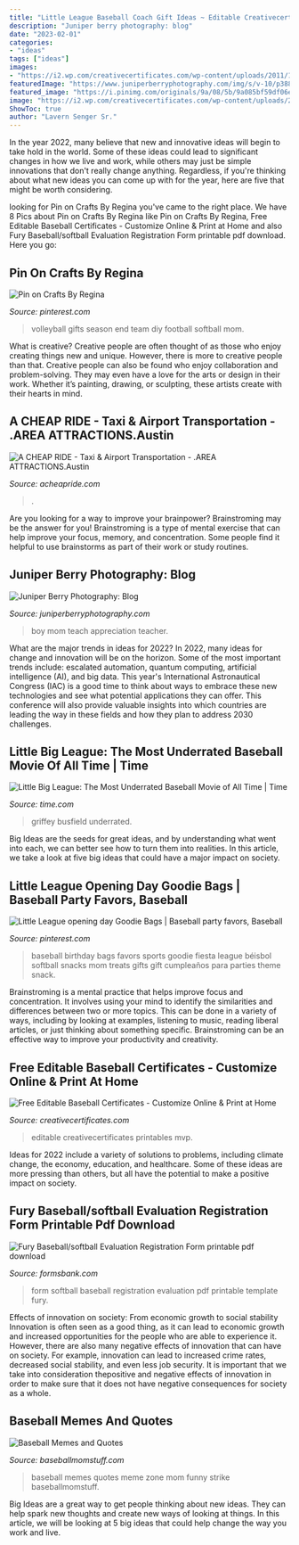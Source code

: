 ```yaml
---
title: "Little League Baseball Coach Gift Ideas ~ Editable Creativecertificates Printables Mvp"
description: "Juniper berry photography: blog"
date: "2023-02-01"
categories:
- "ideas"
tags: ["ideas"]
images:
- "https://i2.wp.com/creativecertificates.com/wp-content/uploads/2011/10/baseball-2-600x464.png"
featuredImage: "https://www.juniperberryphotography.com/img/s/v-10/p3887037383-5.jpg"
featured_image: "https://i.pinimg.com/originals/9a/08/5b/9a085bf59df06e17fddfbea53fbcbf09.jpg"
image: "https://i2.wp.com/creativecertificates.com/wp-content/uploads/2011/10/baseball-2-600x464.png"
ShowToc: true
author: "Lavern Senger Sr."
---
```



In the year 2022, many believe that new and innovative ideas will begin to take hold in the world. Some of these ideas could lead to significant changes in how we live and work, while others may just be simple innovations that don't really change anything. Regardless, if you're thinking about what new ideas you can come up with for the year, here are five that might be worth considering.

	

		
looking for Pin on Crafts By Regina you've came to the right place. We have 8 Pics about Pin on Crafts By Regina like Pin on Crafts By Regina, Free Editable Baseball Certificates - Customize Online &amp; Print at Home and also Fury Baseball/softball Evaluation Registration Form printable pdf download. Here you go:
		
    
## Pin On Crafts By Regina

<img loading=lazy src="https://i.pinimg.com/originals/9a/08/5b/9a085bf59df06e17fddfbea53fbcbf09.jpg" onerror="this.onerror=null;this.src='https://tse4.mm.bing.net/th?id=OIP.3A9rj1Ida0ZhQkv6Wd-1YQHaJ4&amp;pid=15.1';" alt="Pin on Crafts By Regina">

_Source: pinterest.com_

>volleyball gifts season end team diy football softball mom. 

	

What is creative?
Creative people are often thought of as those who enjoy creating things new and unique. However, there is more to creative people than that. Creative people can also be found who enjoy collaboration and problem-solving. They may even have a love for the arts or design in their work. Whether it’s painting, drawing, or sculpting, these artists create with their hearts in mind.

    
## A CHEAP RIDE - Taxi &amp; Airport Transportation - .AREA ATTRACTIONS.Austin

<img loading=lazy src="https://acheapride.com/yahoo_site_admin/assets/images/A_Cheap_Ride_-_Web_Site_Photos_-_Bass_Concert_Hall_-_09-11.241194639_std.jpg" onerror="this.onerror=null;this.src='https://tse3.mm.bing.net/th?id=OIP.TlrDILiZ3p47LH9p77VxPQAAAA&amp;pid=15.1';" alt="A CHEAP RIDE - Taxi &amp; Airport Transportation - .AREA ATTRACTIONS.Austin">

_Source: acheapride.com_

>. 

	

Are you looking for a way to improve your brainpower? Brainstroming may be the answer for you! Brainstroming is a type of mental exercise that can help improve your focus, memory, and concentration. Some people find it helpful to use brainstorms as part of their work or study routines.

    
## Juniper Berry Photography: Blog

<img loading=lazy src="https://www.juniperberryphotography.com/img/s/v-10/p3887037383-5.jpg" onerror="this.onerror=null;this.src='https://tse4.mm.bing.net/th?id=OIP.oz7Mfe5THRHz5KdTB-KkiAHaE8&amp;pid=15.1';" alt="Juniper Berry Photography: Blog">

_Source: juniperberryphotography.com_

>boy mom teach appreciation teacher. 

	

What are the major trends in ideas for 2022?
In 2022, many ideas for change and innovation will be on the horizon. Some of the most important trends include: escalated automation, quantum computing, artificial intelligence (AI), and big data. 
This year's International Astronautical Congress (IAC) is a good time to think about ways to embrace these new technologies and see what potential applications they can offer. This conference will also provide valuable insights into which countries are leading the way in these fields and how they plan to address 2030 challenges.

    
## Little Big League: The Most Underrated Baseball Movie Of All Time | Time

<img loading=lazy src="https://api.time.com/wp-content/uploads/2014/07/295229_full.jpg?quality=85&amp;w=1000&amp;h=628&amp;crop=1" onerror="this.onerror=null;this.src='https://tse3.mm.bing.net/th?id=OIP.lGckdecBaxObkHgMg4MQKgHaEp&amp;pid=15.1';" alt="Little Big League: The Most Underrated Baseball Movie of All Time | Time">

_Source: time.com_

>griffey busfield underrated. 

	

Big Ideas are the seeds for great ideas, and by understanding what went into each, we can better see how to turn them into realities. In this article, we take a look at five big ideas that could have a major impact on society.

    
## Little League Opening Day Goodie Bags | Baseball Party Favors, Baseball

<img loading=lazy src="https://i.pinimg.com/originals/a2/91/9c/a2919cb2ad9ae724e4072810c5def608.jpg" onerror="this.onerror=null;this.src='https://tse1.mm.bing.net/th?id=OIP.UKZPN5RnCE5rBrfS6LmXJQHaJQ&amp;pid=15.1';" alt="Little League opening day Goodie Bags | Baseball party favors, Baseball">

_Source: pinterest.com_

>baseball birthday bags favors sports goodie fiesta league béisbol softball snacks mom treats gifts gift cumpleaños para parties theme snack. 

	

Brainstroming is a mental practice that helps improve focus and concentration. It involves using your mind to identify the similarities and differences between two or more topics. This can be done in a variety of ways, including by looking at examples, listening to music, reading liberal articles, or just thinking about something specific. Brainstroming can be an effective way to improve your productivity and creativity.

    
## Free Editable Baseball Certificates - Customize Online &amp; Print At Home

<img loading=lazy src="https://i2.wp.com/creativecertificates.com/wp-content/uploads/2011/10/baseball-2-600x464.png" onerror="this.onerror=null;this.src='https://tse3.mm.bing.net/th?id=OIP.AERSgbyF6E0yj8yqyT4ukgHaFu&amp;pid=15.1';" alt="Free Editable Baseball Certificates - Customize Online &amp; Print at Home">

_Source: creativecertificates.com_

>editable creativecertificates printables mvp. 

	

Ideas for 2022 include a variety of solutions to problems, including climate change, the economy, education, and healthcare. Some of these ideas are more pressing than others, but all have the potential to make a positive impact on society.

    
## Fury Baseball/softball Evaluation Registration Form Printable Pdf Download

<img loading=lazy src="https://data.formsbank.com/pdf_docs_html/115/1151/115115/page_1_thumb_big.png" onerror="this.onerror=null;this.src='https://tse3.mm.bing.net/th?id=OIP.lCvMwBgSvjUwPN7J2GQgIgHaKd&amp;pid=15.1';" alt="Fury Baseball/softball Evaluation Registration Form printable pdf download">

_Source: formsbank.com_

>form softball baseball registration evaluation pdf printable template fury. 

	

Effects of innovation on society: From economic growth to social stability
Innovation is often seen as a good thing, as it can lead to economic growth and increased opportunities for the people who are able to experience it. However, there are also many negative effects of innovation that can have on society. For example, innovation can lead to increased crime rates, decreased social stability, and even less job security. It is important that we take into consideration thepositive and negative effects of innovation in order to make sure that it does not have negative consequences for society as a whole.

    
## Baseball Memes And Quotes

<img loading=lazy src="https://baseballmomstuff.com/wp-content/uploads/2016/02/strike-zone.jpg" onerror="this.onerror=null;this.src='https://tse4.mm.bing.net/th?id=OIP.KPKlhlMpRfqxvSWIoAyuQgHaKV&amp;pid=15.1';" alt="Baseball Memes and Quotes">

_Source: baseballmomstuff.com_

>baseball memes quotes meme zone mom funny strike baseballmomstuff. 

	

Big Ideas are a great way to get people thinking about new ideas. They can help spark new thoughts and create new ways of looking at things. In this article, we will be looking at 5 big ideas that could help change the way you work and live.

